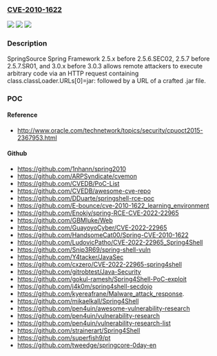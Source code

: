 ### [CVE-2010-1622](https://cve.mitre.org/cgi-bin/cvename.cgi?name=CVE-2010-1622)
![](https://img.shields.io/static/v1?label=Product&message=n%2Fa&color=blue)
![](https://img.shields.io/static/v1?label=Version&message=%3D%20n%2Fa%20&color=brighgreen)
![](https://img.shields.io/static/v1?label=Vulnerability&message=n%2Fa&color=brighgreen)

### Description

SpringSource Spring Framework 2.5.x before 2.5.6.SEC02, 2.5.7 before 2.5.7.SR01, and 3.0.x before 3.0.3 allows remote attackers to execute arbitrary code via an HTTP request containing class.classLoader.URLs[0]=jar: followed by a URL of a crafted .jar file.

### POC

#### Reference
- http://www.oracle.com/technetwork/topics/security/cpuoct2015-2367953.html

#### Github
- https://github.com/1nhann/spring2010
- https://github.com/ARPSyndicate/cvemon
- https://github.com/CVEDB/PoC-List
- https://github.com/CVEDB/awesome-cve-repo
- https://github.com/DDuarte/springshell-rce-poc
- https://github.com/E-bounce/cve-2010-1622_learning_environment
- https://github.com/Enokiy/spring-RCE-CVE-2022-22965
- https://github.com/GBMluke/Web
- https://github.com/GuayoyoCyber/CVE-2022-22965
- https://github.com/HandsomeCat00/Spring-CVE-2010-1622
- https://github.com/LudovicPatho/CVE-2022-22965_Spring4Shell
- https://github.com/Snip3R69/spring-shell-vuln
- https://github.com/Y4tacker/JavaSec
- https://github.com/cxzero/CVE-2022-22965-spring4shell
- https://github.com/gitrobtest/Java-Security
- https://github.com/gokul-ramesh/Spring4Shell-PoC-exploit
- https://github.com/j4k0m/spring4shell-secdojo
- https://github.com/kyereafrane/Malware_attack_response.
- https://github.com/mikaelkall/Spring4Shell
- https://github.com/pen4uin/awesome-vulnerability-research
- https://github.com/pen4uin/vulnerability-research
- https://github.com/pen4uin/vulnerability-research-list
- https://github.com/strainerart/Spring4Shell
- https://github.com/superfish9/pt
- https://github.com/tweedge/springcore-0day-en

